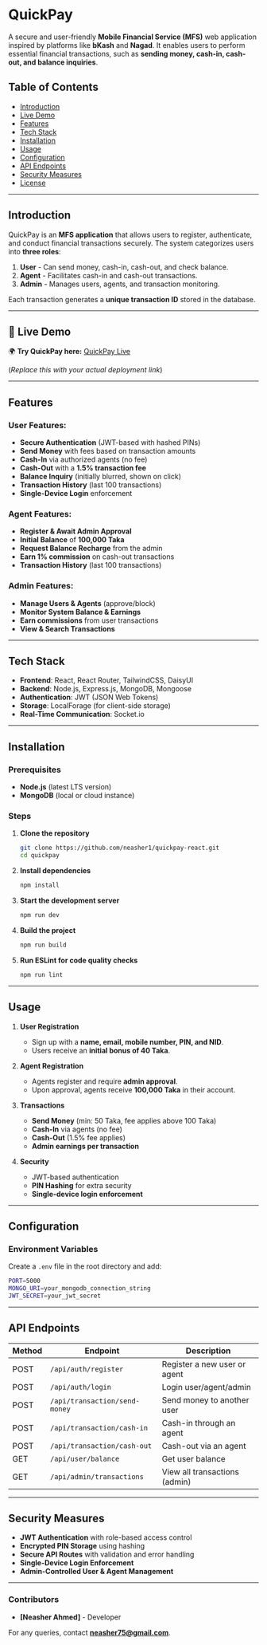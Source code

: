 # QuickPay

A secure and user-friendly **Mobile Financial Service (MFS)** web application inspired by platforms like **bKash** and **Nagad**. It enables users to perform essential financial transactions, such as **sending money, cash-in, cash-out, and balance inquiries**.

## Table of Contents

- [Introduction](#introduction)
- [Live Demo](#live-demo)
- [Features](#features)
- [Tech Stack](#tech-stack)
- [Installation](#installation)
- [Usage](#usage)
- [Configuration](#configuration)
- [API Endpoints](#api-endpoints)
- [Security Measures](#security-measures)
- [License](#license)

---

## Introduction

QuickPay is an **MFS application** that allows users to register, authenticate, and conduct financial transactions securely. The system categorizes users into **three roles**:

1. **User** - Can send money, cash-in, cash-out, and check balance.
2. **Agent** - Facilitates cash-in and cash-out transactions.
3. **Admin** - Manages users, agents, and transaction monitoring.

Each transaction generates a **unique transaction ID** stored in the database.

---

## 🔗 Live Demo  

🌍 **Try QuickPay here:** [QuickPay Live](https://quickpay-cash.netlify.app/)  

(*Replace this with your actual deployment link*)

---

## Features

### User Features:
- **Secure Authentication** (JWT-based with hashed PINs)
- **Send Money** with fees based on transaction amounts
- **Cash-In** via authorized agents (no fee)
- **Cash-Out** with a **1.5% transaction fee**
- **Balance Inquiry** (initially blurred, shown on click)
- **Transaction History** (last 100 transactions)
- **Single-Device Login** enforcement

### Agent Features:
- **Register & Await Admin Approval**
- **Initial Balance** of **100,000 Taka**
- **Request Balance Recharge** from the admin
- **Earn 1% commission** on cash-out transactions
- **Transaction History** (last 100 transactions)

### Admin Features:
- **Manage Users & Agents** (approve/block)
- **Monitor System Balance & Earnings**
- **Earn commissions** from user transactions
- **View & Search Transactions**

---

## Tech Stack

- **Frontend**: React, React Router, TailwindCSS, DaisyUI
- **Backend**: Node.js, Express.js, MongoDB, Mongoose
- **Authentication**: JWT (JSON Web Tokens)
- **Storage**: LocalForage (for client-side storage)
- **Real-Time Communication**: Socket.io

---

## Installation

### Prerequisites
- **Node.js** (latest LTS version)
- **MongoDB** (local or cloud instance)

### Steps
1. **Clone the repository**
   ```sh
   git clone https://github.com/neasher1/quickpay-react.git
   cd quickpay
   ```

2. **Install dependencies**
   ```sh
   npm install
   ```

3. **Start the development server**
   ```sh
   npm run dev
   ```

4. **Build the project**
   ```sh
   npm run build
   ```

5. **Run ESLint for code quality checks**
   ```sh
   npm run lint
   ```

---

## Usage

1. **User Registration**
   - Sign up with a **name, email, mobile number, PIN, and NID**.
   - Users receive an **initial bonus of 40 Taka**.

2. **Agent Registration**
   - Agents register and require **admin approval**.
   - Upon approval, agents receive **100,000 Taka** in their account.

3. **Transactions**
   - **Send Money** (min: 50 Taka, fee applies above 100 Taka)
   - **Cash-In** via agents (no fee)
   - **Cash-Out** (1.5% fee applies)
   - **Admin earnings per transaction**

4. **Security**
   - JWT-based authentication
   - **PIN Hashing** for extra security
   - **Single-device login enforcement**

---

## Configuration

### Environment Variables
Create a `.env` file in the root directory and add:

```sh
PORT=5000
MONGO_URI=your_mongodb_connection_string
JWT_SECRET=your_jwt_secret
```

---

## API Endpoints

| Method | Endpoint           | Description                     |
|--------|--------------------|---------------------------------|
| POST   | `/api/auth/register` | Register a new user or agent |
| POST   | `/api/auth/login`    | Login user/agent/admin       |
| POST   | `/api/transaction/send-money` | Send money to another user |
| POST   | `/api/transaction/cash-in`    | Cash-in through an agent  |
| POST   | `/api/transaction/cash-out`   | Cash-out via an agent     |
| GET    | `/api/user/balance`           | Get user balance          |
| GET    | `/api/admin/transactions`     | View all transactions (admin) |

---

## Security Measures

- **JWT Authentication** with role-based access control
- **Encrypted PIN Storage** using hashing
- **Secure API Routes** with validation and error handling
- **Single-Device Login Enforcement**
- **Admin-Controlled User & Agent Management**

---


### Contributors

- **[Neasher Ahmed]** - Developer

For any queries, contact **neasher75@gmail.com**.
